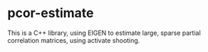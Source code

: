 pcor-estimate
=============

This is a C++ library, using EIGEN to estimate large, sparse partial correlation matrices, using activate shooting.
